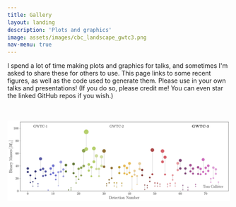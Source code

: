 ```yaml
---
title: Gallery
layout: landing
description: 'Plots and graphics'
image: assets/images/cbc_landscape_gwtc3.png
nav-menu: true
---
```


<!-- Main -->
<div id="main">

<!-- One -->
<section id="one">
	<div class="inner">
		<p>I spend a lot of time making plots and graphics for talks, and sometimes I'm asked to share these for others to use. This page links to some recent figures, as well as the code used to generate them. Please use in your own talks and presentations! (If you do so, please credit me! You can even star the linked GitHub repos if you wish.)</p>
	</div>
</section>

<div class="box alt">
	<div class="row 50% uniform">
		<div class="4u"><span class="image crop"><img src="assets/images/pic08.jpg" alt="" /></span></div>
		<div class="4u"><span class="image crop"><img src="assets/images/pic08.jpg" alt="" /></span></div>
		<div class="4u$"><span class="image crop"><img src="assets/images/cbc_landscape_gwtc3.png  " alt="" /></span></div>
    </div>
</div>

</div>
